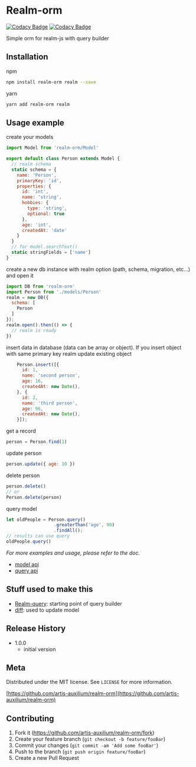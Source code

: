 # Realm-orm
[![Codacy Badge](https://api.codacy.com/project/badge/Coverage/69aefef70f5c41a79b61845bb38ea0c9)](https://www.codacy.com/app/icfr-eirl/realm-orm?utm_source=github.com&amp;utm_medium=referral&amp;utm_content=artis-auxilium/realm-orm&amp;utm_campaign=Badge_Coverage)
[![Codacy Badge](https://api.codacy.com/project/badge/Grade/69aefef70f5c41a79b61845bb38ea0c9)](https://www.codacy.com/app/icfr-eirl/realm-orm?utm_source=github.com&amp;utm_medium=referral&amp;utm_content=artis-auxilium/realm-orm&amp;utm_campaign=Badge_Grade)

Simple orm for realm-js with query builder

## Installation

npm

```sh
npm install realm-orm realm --save
```

yarn

```sh
yarn add realm-orm realm
```

## Usage example

create your models

```js
import Model from 'realm-orm/Model'

export default class Person extends Model {
  // realm schema
  static schema = {
    name: 'Person',
    primaryKey: 'id',
    properties: {
      id: 'int',
      name: 'string',
      hobbies: {
        type: 'string',
        optional: true
      },
      age: 'int',
      createdAt: 'date'
    }
  }
  // for model.searchText()
  static stringFields = ['name']
}
```

create a new db instance with realm option
(path, schema, migration, etc...) and open it

```js
import DB from 'realm-orm'
import Person from './models/Person'
realm = new DB({
  schema: [
    Person
  ]
});
realm.open().then(() => {
  // realm is ready
})
```

insert data in database (data can be array or object).
If you insert object with same primary key realm
update existing object

```js
    Person.insert([{
      id: 1,
      name: 'second person',
      age: 16,
      createdAt: new Date(),
    }, {
      id: 2,
      name: 'third person',
      age: 96,
      createdAt: new Date(),
    }]);

```

get a record

```js
person = Person.find(1)
```
update person
```js
person.update({ age: 10 })
```
delete person
```js
person.delete()
// or
Person.delete(person)
```

query model

```js
let oldPeople = Person.query()
                  .greaterThan('age', 90)
                  .findAll();
// results can use query
oldPeople.query()
```

_For more examples and usage, please refer to the doc._

* [model api](./docs/model.md)
* [query api](./docs/query.md)

## Stuff used to make this

* [Realm-query](https://github.com/mrphu3074/realm-query): starting point of query builder
* [diff](https://github.com/flitbit/diff): used to update model

## Release History

* 1.0.0
  * initial version

## Meta

Distributed under the MIT license. See ``LICENSE`` for more information.

[https://github.com/artis-auxilium/realm-orm](https://github.com/artis-auxilium/realm-orm)

## Contributing

  1. Fork it (<https://github.com/artis-auxilium/realm-orm/fork>)
  2. Create your feature branch (`git checkout -b feature/fooBar`)
  3. Commit your changes (`git commit -am 'Add some fooBar'`)
  4. Push to the branch (`git push origin feature/fooBar`)
  5. Create a new Pull Request
